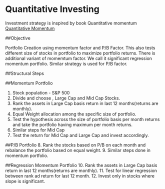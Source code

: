 # Quantitative Investing

Investment strategy is inspired by book Quantitative momentum [Quantitative Momentum](https://www.amazon.com/Quantitative-Momentum-Practitioners-Momentum-Based-Selection/dp/111923719X/ref=sr_1_1?ie=UTF8&qid=1478201274&sr=8-1&keywords=quantitative+momentum)

##Objective

Portfolio Creation using momentum factor and P/B Factor. This also tests different size of stocks in portfolio to maximize portfolio returns. There is additional variant of momemtum factor. We call it significant regression momentum portfolio. Similar strategy is used for P/B factor.

##Structural Steps

##Momentum Portfolio
1. Stock population - S&P 500
2. Divide and choose , Large Cap and Mid Cap Stocks.
3. Rank the assets in Large Cap basis return in last 12 months(returns are monthly).
4. Equal Weight allocation among the specific size of portfolio.
5. Test the hypothesis across the size of portfolio basis per month returns and take the portfolio having maximum per month returns.
6. Similar steps for Mid Cap
7. Test the return for Mid Cap and Large Cap and invest accordingly.

##P/B Portfolio
8. Rank the stocks based on P/B on each month and rebalance the portfolio based on equal weight.
9. Similar steps done in momentum portfolio.

##Regression Momentum Portfolio
10. Rank the assets in Large Cap basis return in last 12 months(returns are monthly).
11. Test for linear regression between rank ad return for last 12 month.
12. Invest only in stocks where slope is significant.








